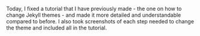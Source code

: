 Today, I fixed a tutorial that I have previously made - the one on how to change Jekyll themes - and made it more detailed and understandable compared to before. I also took screenshots of each step needed to change the theme and included all in the tutorial.
